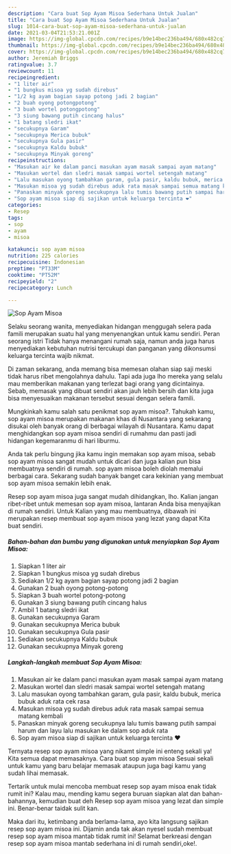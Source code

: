 ```yaml
---
description: "Cara buat Sop Ayam Misoa Sederhana Untuk Jualan"
title: "Cara buat Sop Ayam Misoa Sederhana Untuk Jualan"
slug: 1014-cara-buat-sop-ayam-misoa-sederhana-untuk-jualan
date: 2021-03-04T21:53:21.001Z
image: https://img-global.cpcdn.com/recipes/b9e14bec236ba494/680x482cq70/sop-ayam-misoa-foto-resep-utama.jpg
thumbnail: https://img-global.cpcdn.com/recipes/b9e14bec236ba494/680x482cq70/sop-ayam-misoa-foto-resep-utama.jpg
cover: https://img-global.cpcdn.com/recipes/b9e14bec236ba494/680x482cq70/sop-ayam-misoa-foto-resep-utama.jpg
author: Jeremiah Briggs
ratingvalue: 3.7
reviewcount: 11
recipeingredient:
- "1 liter air"
- "1 bungkus misoa yg sudah direbus"
- "1/2 kg ayam bagian sayap potong jadi 2 bagian"
- "2 buah oyong potongpotong"
- "3 buah wortel potongpotong"
- "3 siung bawang putih cincang halus"
- "1 batang sledri ikat"
- "secukupnya Garam"
- "secukupnya Merica bubuk"
- "secukupnya Gula pasir"
- "secukupnya Kaldu bubuk"
- "secukupnya Minyak goreng"
recipeinstructions:
- "Masukan air ke dalam panci masukan ayam masak sampai ayam matang"
- "Masukan wortel dan sledri masak sampai wortel setengah matang"
- "Lalu masukan oyong tambahkan garam, gula pasir, kaldu bubuk, merica bubuk aduk rata cek rasa"
- "Masukan misoa yg sudah direbus aduk rata masak sampai semua matang kembali"
- "Panaskan minyak goreng secukupnya lalu tumis bawang putih sampai harum dan layu lalu masukan ke dalam sop aduk rata"
- "Sop ayam misoa siap di sajikan untuk keluarga tercinta ❤"
categories:
- Resep
tags:
- sop
- ayam
- misoa

katakunci: sop ayam misoa 
nutrition: 225 calories
recipecuisine: Indonesian
preptime: "PT33M"
cooktime: "PT52M"
recipeyield: "2"
recipecategory: Lunch

---
```



![Sop Ayam Misoa](https://img-global.cpcdn.com/recipes/b9e14bec236ba494/680x482cq70/sop-ayam-misoa-foto-resep-utama.jpg)

Selaku seorang wanita, menyediakan hidangan menggugah selera pada famili merupakan suatu hal yang menyenangkan untuk kamu sendiri. Peran seorang istri Tidak hanya menangani rumah saja, namun anda juga harus menyediakan kebutuhan nutrisi tercukupi dan panganan yang dikonsumsi keluarga tercinta wajib nikmat.

Di zaman  sekarang, anda memang bisa memesan olahan siap saji meski tidak harus ribet mengolahnya dahulu. Tapi ada juga lho mereka yang selalu mau memberikan makanan yang terlezat bagi orang yang dicintainya. Sebab, memasak yang dibuat sendiri akan jauh lebih bersih dan kita juga bisa menyesuaikan makanan tersebut sesuai dengan selera famili. 



Mungkinkah kamu salah satu penikmat sop ayam misoa?. Tahukah kamu, sop ayam misoa merupakan makanan khas di Nusantara yang sekarang disukai oleh banyak orang di berbagai wilayah di Nusantara. Kamu dapat menghidangkan sop ayam misoa sendiri di rumahmu dan pasti jadi hidangan kegemaranmu di hari liburmu.

Anda tak perlu bingung jika kamu ingin memakan sop ayam misoa, sebab sop ayam misoa sangat mudah untuk dicari dan juga kalian pun bisa membuatnya sendiri di rumah. sop ayam misoa boleh diolah memalui berbagai cara. Sekarang sudah banyak banget cara kekinian yang membuat sop ayam misoa semakin lebih enak.

Resep sop ayam misoa juga sangat mudah dihidangkan, lho. Kalian jangan ribet-ribet untuk memesan sop ayam misoa, lantaran Anda bisa menyajikan di rumah sendiri. Untuk Kalian yang mau membuatnya, dibawah ini merupakan resep membuat sop ayam misoa yang lezat yang dapat Kita buat sendiri.

<!--inarticleads1-->

##### Bahan-bahan dan bumbu yang digunakan untuk menyiapkan Sop Ayam Misoa:

1. Siapkan 1 liter air
1. Siapkan 1 bungkus misoa yg sudah direbus
1. Sediakan 1/2 kg ayam bagian sayap potong jadi 2 bagian
1. Gunakan 2 buah oyong potong-potong
1. Siapkan 3 buah wortel potong-potong
1. Gunakan 3 siung bawang putih cincang halus
1. Ambil 1 batang sledri ikat
1. Gunakan secukupnya Garam
1. Gunakan secukupnya Merica bubuk
1. Gunakan secukupnya Gula pasir
1. Sediakan secukupnya Kaldu bubuk
1. Gunakan secukupnya Minyak goreng




<!--inarticleads2-->

##### Langkah-langkah membuat Sop Ayam Misoa:

1. Masukan air ke dalam panci masukan ayam masak sampai ayam matang
1. Masukan wortel dan sledri masak sampai wortel setengah matang
1. Lalu masukan oyong tambahkan garam, gula pasir, kaldu bubuk, merica bubuk aduk rata cek rasa
1. Masukan misoa yg sudah direbus aduk rata masak sampai semua matang kembali
1. Panaskan minyak goreng secukupnya lalu tumis bawang putih sampai harum dan layu lalu masukan ke dalam sop aduk rata
1. Sop ayam misoa siap di sajikan untuk keluarga tercinta ❤




Ternyata resep sop ayam misoa yang nikamt simple ini enteng sekali ya! Kita semua dapat memasaknya. Cara buat sop ayam misoa Sesuai sekali untuk kamu yang baru belajar memasak ataupun juga bagi kamu yang sudah lihai memasak.

Tertarik untuk mulai mencoba membuat resep sop ayam misoa enak tidak rumit ini? Kalau mau, mending kamu segera buruan siapkan alat dan bahan-bahannya, kemudian buat deh Resep sop ayam misoa yang lezat dan simple ini. Benar-benar taidak sulit kan. 

Maka dari itu, ketimbang anda berlama-lama, ayo kita langsung sajikan resep sop ayam misoa ini. Dijamin anda tak akan nyesel sudah membuat resep sop ayam misoa mantab tidak rumit ini! Selamat berkreasi dengan resep sop ayam misoa mantab sederhana ini di rumah sendiri,oke!.

